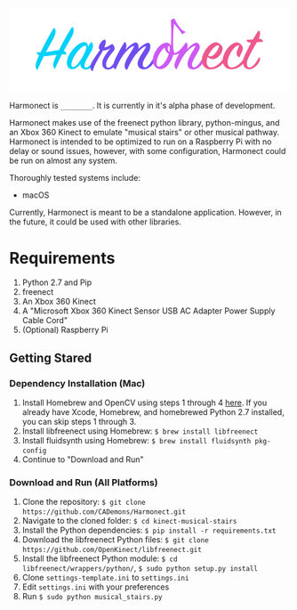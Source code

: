 <p align="center">
    <img src="https://raw.githubusercontent.com/CADemons/Harmonect/master/logo/logo.png"/>
</p>

Harmonect is `________`. It is currently in it's alpha phase of development. 

Harmonect makes use of the freenect python library, python-mingus, and an Xbox 360 Kinect to emulate "musical stairs" or other musical pathway. Harmonect is intended to be optimized to run on a Raspberry Pi with no delay or sound issues, however, with some configuration, Harmonect could be run on almost any system.

Thoroughly tested systems include:
- macOS

Currently, Harmonect is meant to be a standalone application. However, in the future, it could be used with other libraries.

# Requirements
1. Python 2.7 and Pip
2. freenect
3. An Xbox 360 Kinect
4. A "Microsoft Xbox 360 Kinect Sensor USB AC Adapter Power Supply Cable Cord"
5. (Optional) Raspberry Pi

## Getting Stared
### Dependency Installation (Mac)
1. Install Homebrew and OpenCV using steps 1 through 4 [here](http://www.pyimagesearch.com/2016/12/19/install-opencv-3-on-macos-with-homebrew-the-easy-way/). If you already have Xcode, Homebrew, and homebrewed Python 2.7 installed, you can skip steps 1 through 3.
2. Install libfreenect using Homebrew: `$ brew install libfreenect`
3. Install fluidsynth using Homebrew: `$ brew install fluidsynth pkg-config`
4. Continue to "Download and Run"

### Download and Run (All Platforms)
1. Clone the repository: `$ git clone https://github.com/CADemons/Harmonect.git`
2. Navigate to the cloned folder: `$ cd kinect-musical-stairs`
3. Install the Python dependencies: `$ pip install -r requirements.txt`
4. Download the libfreenect Python files: `$ git clone https://github.com/OpenKinect/libfreenect.git`
5. Install the libfreenect Python module: `$ cd libfreenect/wrappers/python/`, `$ sudo python setup.py install`
6. Clone `settings-template.ini` to `settings.ini` 
7. Edit `settings.ini` with your preferences
8. Run `$ sudo python musical_stairs.py` 
